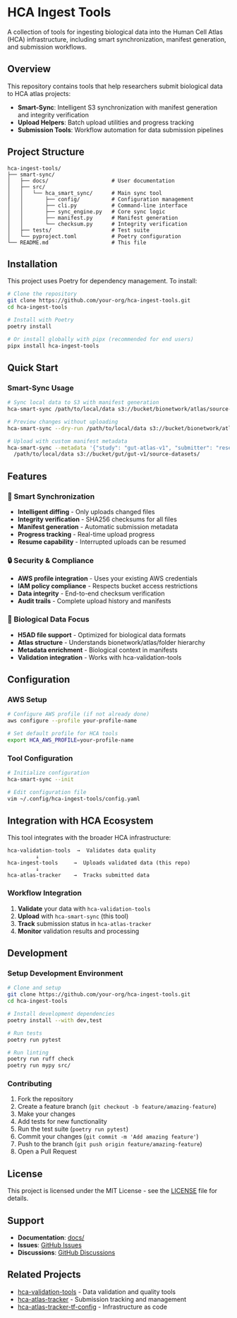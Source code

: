 # HCA Ingest Tools

A collection of tools for ingesting biological data into the Human Cell Atlas (HCA) infrastructure, including smart synchronization, manifest generation, and submission workflows.

## Overview

This repository contains tools that help researchers submit biological data to HCA atlas projects:

- **Smart-Sync**: Intelligent S3 synchronization with manifest generation and integrity verification
- **Upload Helpers**: Batch upload utilities and progress tracking
- **Submission Tools**: Workflow automation for data submission pipelines

## Project Structure

```
hca-ingest-tools/
├── smart-sync/
│   ├── docs/                    # User documentation
│   ├── src/
│   │   └── hca_smart_sync/      # Main sync tool
│   │       ├── config/          # Configuration management
│   │       ├── cli.py           # Command-line interface
│   │       ├── sync_engine.py   # Core sync logic
│   │       ├── manifest.py      # Manifest generation
│   │       └── checksum.py      # Integrity verification
│   ├── tests/                   # Test suite
│   └── pyproject.toml           # Poetry configuration
└── README.md                    # This file
```

## Installation

This project uses Poetry for dependency management. To install:

```bash
# Clone the repository
git clone https://github.com/your-org/hca-ingest-tools.git
cd hca-ingest-tools

# Install with Poetry
poetry install

# Or install globally with pipx (recommended for end users)
pipx install hca-ingest-tools
```

## Quick Start

### Smart-Sync Usage

```bash
# Sync local data to S3 with manifest generation
hca-smart-sync /path/to/local/data s3://bucket/bionetwork/atlas/source-datasets/

# Preview changes without uploading
hca-smart-sync --dry-run /path/to/local/data s3://bucket/bionetwork/atlas/source-datasets/

# Upload with custom manifest metadata
hca-smart-sync --metadata '{"study": "gut-atlas-v1", "submitter": "researcher@university.edu"}' \
  /path/to/local/data s3://bucket/gut/gut-v1/source-datasets/
```

## Features

### 🚀 Smart Synchronization
- **Intelligent diffing** - Only uploads changed files
- **Integrity verification** - SHA256 checksums for all files
- **Manifest generation** - Automatic submission metadata
- **Progress tracking** - Real-time upload progress
- **Resume capability** - Interrupted uploads can be resumed

### 🔒 Security & Compliance
- **AWS profile integration** - Uses your existing AWS credentials
- **IAM policy compliance** - Respects bucket access restrictions
- **Data integrity** - End-to-end checksum verification
- **Audit trails** - Complete upload history and manifests

### 🧬 Biological Data Focus
- **H5AD file support** - Optimized for biological data formats
- **Atlas structure** - Understands bionetwork/atlas/folder hierarchy
- **Metadata enrichment** - Biological context in manifests
- **Validation integration** - Works with hca-validation-tools

## Configuration

### AWS Setup

```bash
# Configure AWS profile (if not already done)
aws configure --profile your-profile-name

# Set default profile for HCA tools
export HCA_AWS_PROFILE=your-profile-name
```

### Tool Configuration

```bash
# Initialize configuration
hca-smart-sync --init

# Edit configuration file
vim ~/.config/hca-ingest-tools/config.yaml
```

## Integration with HCA Ecosystem

This tool integrates with the broader HCA infrastructure:

```
hca-validation-tools  →  Validates data quality
         ↓
hca-ingest-tools     →  Uploads validated data (this repo)
         ↓
hca-atlas-tracker    →  Tracks submitted data
```

### Workflow Integration

1. **Validate** your data with `hca-validation-tools`
2. **Upload** with `hca-smart-sync` (this tool)
3. **Track** submission status in `hca-atlas-tracker`
4. **Monitor** validation results and processing

## Development

### Setup Development Environment

```bash
# Clone and setup
git clone https://github.com/your-org/hca-ingest-tools.git
cd hca-ingest-tools

# Install development dependencies
poetry install --with dev,test

# Run tests
poetry run pytest

# Run linting
poetry run ruff check
poetry run mypy src/
```

### Contributing

1. Fork the repository
2. Create a feature branch (`git checkout -b feature/amazing-feature`)
3. Make your changes
4. Add tests for new functionality
5. Run the test suite (`poetry run pytest`)
6. Commit your changes (`git commit -m 'Add amazing feature'`)
7. Push to the branch (`git push origin feature/amazing-feature`)
8. Open a Pull Request

## License

This project is licensed under the MIT License - see the [LICENSE](LICENSE) file for details.

## Support

- **Documentation**: [docs/](docs/)
- **Issues**: [GitHub Issues](https://github.com/your-org/hca-ingest-tools/issues)
- **Discussions**: [GitHub Discussions](https://github.com/your-org/hca-ingest-tools/discussions)

## Related Projects

- [hca-validation-tools](https://github.com/your-org/hca-validation-tools) - Data validation and quality tools
- [hca-atlas-tracker](https://github.com/your-org/hca-atlas-tracker) - Submission tracking and management
- [hca-atlas-tracker-tf-config](https://github.com/your-org/hca-atlas-tracker-tf-config) - Infrastructure as code
